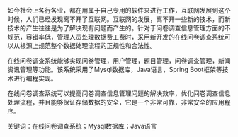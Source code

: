 
如今社会上各行各业，都在用属于自己专用的软件来进行工作，互联网发展到这个时候，人们已经发现离不开了互联网。互联网的发展，离不开一些新的技术，而新技术的产生往往是为了解决现有问题而产生的。针对于问卷调查信息管理方面的不规范，容错率低，管理人员处理数据费工费时，采用新开发的在线问卷调查系统可以从根源上规范整个数据处理流程的正规性和合法性。

在线问卷调查系统能够实现问卷管理，用户管理，题目管理，问卷调查管理，新闻资讯管理等功能。该系统采用了Mysql数据库，Java语言，Spring Boot框架等技术进行编程实现。

在线问卷调查系统可以提高问卷调查信息管理问题的解决效率，优化问卷调查信息处理流程，并且能够保证存储数据的安全，它是一个非常可靠，非常安全的应用程序。

关键词：在线问卷调查系统；Mysql数据库；Java语言
